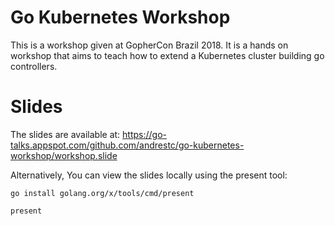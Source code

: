 # Go Kubernetes Workshop

This is a workshop given at GopherCon Brazil 2018. It is a hands on workshop that
aims to teach how to extend a Kubernetes cluster building go controllers.

# Slides

The slides are available at: https://go-talks.appspot.com/github.com/andrestc/go-kubernetes-workshop/workshop.slide

Alternatively, You can view the slides locally using the present tool:

```
go install golang.org/x/tools/cmd/present

present
```